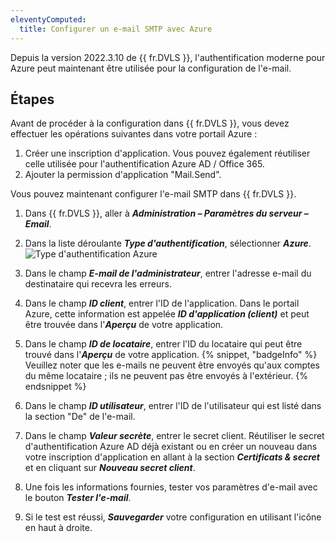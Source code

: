 ```yaml
---
eleventyComputed:
  title: Configurer un e-mail SMTP avec Azure
---
```

Depuis la version 2022.3.10 de {{ fr.DVLS }}, l'authentification moderne pour Azure peut maintenant être utilisée pour la configuration de l'e-mail.

## Étapes

Avant de procéder à la configuration dans {{ fr.DVLS }}, vous devez effectuer les opérations suivantes dans votre portail Azure :
1. Créer une inscription d'application. Vous pouvez également réutiliser celle utilisée pour l'authentification Azure AD / Office 365.
1. Ajouter la permission d'application "Mail.Send".

Vous pouvez maintenant configurer l'e-mail SMTP dans {{ fr.DVLS }}.
1. Dans {{ fr.DVLS }}, aller à ***Administration – Paramètres du serveur – Email***.
1. Dans la liste déroulante ***Type d'authentification***, sélectionner ***Azure***.
![Type d'authentification Azure](https://cdnweb.devolutions.net/docs/docs_en_kb_KB2204.png)
3. Dans le champ ***E-mail de l'administrateur***, entrer l'adresse e-mail du destinataire qui recevra les erreurs.
1. Dans le champ ***ID client***, entrer l'ID de l'application. Dans le portail Azure, cette information est appelée ***ID d'application (client)*** et peut être trouvée dans l'***Aperçu*** de votre application.
1. Dans le champ ***ID de locataire***, entrer l'ID du locataire qui peut être trouvé dans l'***Aperçu*** de votre application.
{% snippet, "badgeInfo" %}
Veuillez noter que les e-mails ne peuvent être envoyés qu'aux comptes du même locataire ; ils ne peuvent pas être envoyés à l'extérieur.
{% endsnippet %}

6. Dans le champ ***ID utilisateur***, entrer l'ID de l'utilisateur qui est listé dans la section "De" de l'e-mail.
1. Dans le champ ***Valeur secrète***, entrer le secret client. Réutiliser le secret d'authentification Azure AD déjà existant ou en créer un nouveau dans votre inscription d'application en allant à la section ***Certificats & secret*** et en cliquant sur ***Nouveau secret client***.
1. Une fois les informations fournies, tester vos paramètres d'e-mail avec le bouton ***Tester l'e-mail***.
1. Si le test est réussi, ***Sauvegarder*** votre configuration en utilisant l'icône en haut à droite.
